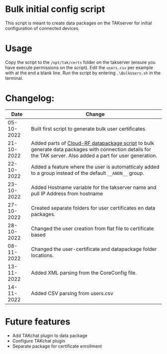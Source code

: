 # Bulk initial config script

This script is meant to create data packages on the TAKserver for initial configuration of connected devices.

# Usage
Copy the script to the `/opt/tak/certs` folder on the takserver (ensure you have execute permissions on the script). Edit the `users.csv` per example with at the end a blank line.
Run the script by entering `.\BulkUsers.sh` in the terminal.

# Changelog:

| Date | Change  |
| --- | --- |
| 05-10-2022 | Built first script to generate bulk user certificates |
| 21-10-2022 | Added parts of [Cloud-RF datapackage script](https://github.com/Cloud-RF/tak-server/blob/main/scripts/certDP.sh) to bulk generate data packages with connection details for the TAK server. Also added a part for user generation. |
| 22-10-2022 | Added a feature where the user is automatticaly added to a group instead of the default `__ANON__` group. |
| 23-10-2022 | Added Hostname variable for the takserver name and pull IP Address from hostname |
| 27-10-2022 | Created separate folders for user certificates en data packages. |
| 28-10-2022 | Changed the user creation from flat file to certificate based |
| 08-11-2022 | Changed the user-certificate and datapackage folder locations. |
| 13-11-2022 | Added XML parsing from the CoreConfig file. |
| 14-11-2022 | Added CSV parsing from users.csv |

# Future features
- Add TAKchat plugin to data package
- Configure TAKchat plugin
- Separate package for certificate enrollment